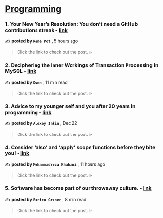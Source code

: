 
<h1><a href=https://medium.com/tag/programming/recommended target="_blank" rel="noopener noreferrer">Programming</a></h1>
<h3>1. Your New Year’s Resolution: You don’t need a GitHub contributions streak - <a href=https://medium.com/@wraldpyk/your-new-years-resolution-you-don-t-need-a-github-contributions-streak-3e3e199657b0?source=tag_recommended_feed---------0-84----------programming----------7c1f7be2_36c5_4ec3_bf06_e715cf48b689------- target="_blank" rel="noopener noreferrer">link</a></h3>

✍️ **posted by `Rene Pot`** <date> , 5 hours ago</date>

<blockquote>Click the link to check out the post. ⌲</blockquote>

<h3>2. Deciphering the Inner Workings of Transaction Processing in MySQL - <a href=https://medium.com/itnext/deciphering-the-inner-workings-of-transaction-processing-in-mysql-bb2f59c40bff?source=tag_recommended_feed---------1-107----------programming----------7c1f7be2_36c5_4ec3_bf06_e715cf48b689------- target="_blank" rel="noopener noreferrer">link</a></h3>

✍️ **posted by `Dwen`** <date> , 11 min read</date>

<blockquote>Click the link to check out the post. ⌲</blockquote>

<h3>3. Advice to my younger self and you after 20 years in programming - <a href=https://medium.com/@alexey.inkin/advice-to-my-younger-self-and-you-after-20-years-in-programming-a3a2ccc7a942?source=tag_recommended_feed---------2-85----------programming----------7c1f7be2_36c5_4ec3_bf06_e715cf48b689------- target="_blank" rel="noopener noreferrer">link</a></h3>

✍️ **posted by `Alexey Inkin`** <date> , Dec 22</date>

<blockquote>Click the link to check out the post. ⌲</blockquote>

<h3>4. Consider ‘also’ and ‘apply’ scope functions before they bite you! - <a href=https://medium.com/@mr.khahani/consider-also-and-apply-scope-functions-before-they-bite-you-2969d526093c?source=tag_recommended_feed---------3-84----------programming----------7c1f7be2_36c5_4ec3_bf06_e715cf48b689------- target="_blank" rel="noopener noreferrer">link</a></h3>

✍️ **posted by `Mohammadreza Khahani`** <date> , 11 hours ago</date>

<blockquote>Click the link to check out the post. ⌲</blockquote>

<h3>5. Software has become part of our throwaway culture. - <a href=https://medium.com/@evayde/software-has-become-part-of-our-throwaway-culture-69427cf6a9b9?source=tag_recommended_feed---------4-107----------programming----------7c1f7be2_36c5_4ec3_bf06_e715cf48b689------- target="_blank" rel="noopener noreferrer">link</a></h3>

✍️ **posted by `Enrico Gruner`** <date> , 8 min read</date>

<blockquote>Click the link to check out the post. ⌲</blockquote>

